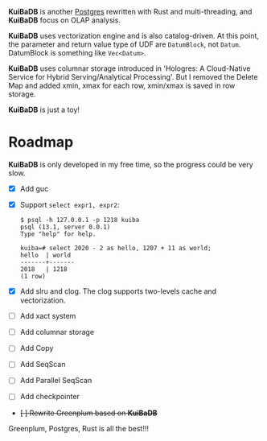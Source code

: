 
**KuiBaDB** is another [Postgres](http://www.postgresql.org) rewritten with Rust and multi-threading, and **KuiBaDB** focus on OLAP analysis.

**KuiBaDB** uses vectorization engine and is also catalog-driven. At this point, the parameter and return value type of UDF are `DatumBlock`, not `Datum`. DatumBlock is something like `Vec<Datum>`.

**KuiBaDB** uses columnar storage introduced in 'Hologres: A Cloud-Native Service for Hybrid Serving/Analytical Processing'. But I removed the Delete Map and added xmin, xmax for each row, xmin/xmax is saved in row storage.

**KuiBaDB** is just a toy!

# Roadmap

**KuiBaDB** is only developed in my free time, so the progress could be very slow.

-   [x] Add guc
-   [x] Support `select expr1, expr2`:

    ```
    $ psql -h 127.0.0.1 -p 1218 kuiba
    psql (13.1, server 0.0.1)
    Type "help" for help.

    kuiba=# select 2020 - 2 as hello, 1207 + 11 as world;
    hello  | world
    -------+-------
    2018   | 1218
    (1 row)
    ```
-   [x] Add slru and clog. The clog supports two-levels cache and vectorization.
-   [ ] Add xact system

-   [ ] Add columnar storage

-   [ ] Add Copy

-   [ ] Add SeqScan

-   [ ] Add Parallel SeqScan

-   [ ] Add checkpointer

-   ~~[ ] Rewrite Greenplum based on **KuiBaDB**~~

Greenplum, Postgres, Rust is all the best!!!
